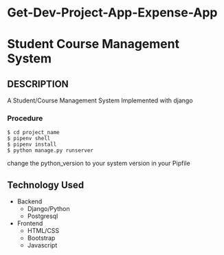 # Get-Dev-Project-App-Expense-App
Student Course Management System
=============
## DESCRIPTION
A Student/Course Management System Implemented with django 
### Procedure
    $ cd project_name
    $ pipenv shell
    $ pipenv install
    $ python manage.py runserver

change the python_version to your system version in your Pipfile

## Technology Used
* Backend 
    * Django/Python
    * Postgresql
* Frontend
    * HTML/CSS
    * Bootstrap
    * Javascript


